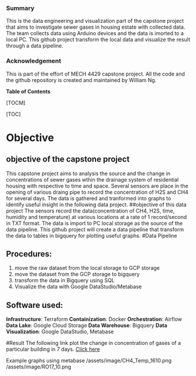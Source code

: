 ### Summary

This is the data engineering and visualization part of the capstone project that aims to investigate sewer gases in housing estate with collected data. The team collects data using Arduino devices and the data is imorted to a local PC. This github project transform the local data and visualize the result through a data pipeline. 

### Acknowledgement
This is part of the effort of MECH 4429 capstone project.  All the code and the github repository is created and maintained by William Ng.



**Table of Contents**

[TOCM]

[TOC]

# Objective
## objective of the capstone project
This capstone project aims to analysis the source and the change in concentrations of sewer gases wthin the drainage system of residential housing with respective to time and space. Several sensors are place in the opening of various draing pipe to record the concentration of H2S and CH4 for several days. The data is gathered and tranformed into graphs to identify useful insight in the following data project.
##objective of this data project
The sensors record the data(concentration of CH4, H2S, time, humidity and temperature) at various locations at a rate of 1 record/second in TXT format. The data is import to PC local storage as the source of the data pipeline. This github project will create a data pipeline that transform the data to tables in bigquery for plotting useful graphs. 
#Data Pipeline

## Procedures:
1. move the raw dataset from the local storage to GCP storage
2. move the dataset from the GCP storage to bigquery
3. transform the data in Bigquery using SQL 
4. Visualize the data with Google DataStudio/Metabase

## Software used:
**Infrastructure**: Terraform
**Containization**: Docker
**Orchestration**: Airflow
**Data Lake**: Google Cloud Storage
**Data Warehouse**: Bigquery
**Data Visualization**: Google DataStudio, Metabase

#Result
The following link plot the change in concentration of gases of a particular building in 7 days.
 [Click here](https://datastudio.google.com/s/lr6wp8qRx-U "Heading link")
 
Example graphs using metabase
/assets/image/CH4_Temp_1610.png
/assets/image/RO17_10.png


